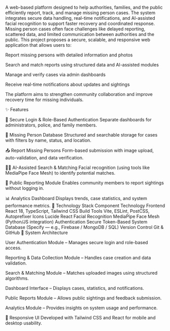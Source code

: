 A web-based platform designed to help authorities, families, and the public efficiently report, track, and manage missing person cases. The system integrates secure data handling, real-time notifications, and AI-assisted facial recognition to support faster recovery and coordinated response.
Missing person cases often face challenges like delayed reporting, scattered data, and limited communication between authorities and the public.
This project proposes a secure, scalable, and responsive web application that allows users to:

Report missing persons with detailed information and photos

Search and match reports using structured data and AI-assisted modules

Manage and verify cases via admin dashboards

Receive real-time notifications about updates and sightings

The platform aims to strengthen community collaboration and improve recovery time for missing individuals.

✨ Features

🔐 Secure Login & Role-Based Authentication
Separate dashboards for administrators, police, and family members.

📁 Missing Person Database
Structured and searchable storage for cases with filters by name, status, and location.

📤 Report Missing Persons
Form-based submission with image upload, auto-validation, and data verification.

🧍‍♂️ AI-Assisted Search & Matching
Facial recognition (using tools like MediaPipe Face Mesh) to identify potential matches.

📢 Public Reporting Module
Enables community members to report sightings without logging in.

📊 Analytics Dashboard
Displays trends, case statistics, and system performance metrics.
🧰 Technology Stack
Component	Technology
Frontend	React 18, TypeScript, Tailwind CSS
Build Tools	Vite, ESLint, PostCSS, Autoprefixer
Icons	Lucide React
Facial Recognition	MediaPipe Face Mesh (Python/JS integration)
Authentication	Secure Token-Based System
Database	(Specify — e.g., Firebase / MongoDB / SQL)
Version Control	Git & GitHub
🧩 System Architecture

User Authentication Module – Manages secure login and role-based access.

Reporting & Data Collection Module – Handles case creation and data validation.

Search & Matching Module – Matches uploaded images using structured algorithms.

Dashboard Interface – Displays cases, statistics, and notifications.

Public Reports Module – Allows public sightings and feedback submission.

Analytics Module – Provides insights on system usage and performance.

📱 Responsive UI
Developed with Tailwind CSS and React for mobile and desktop usability.
